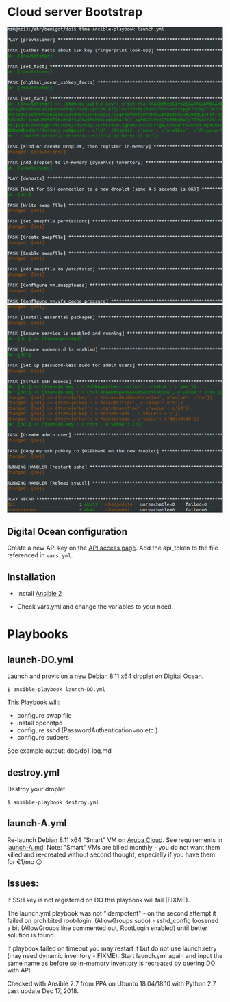 Cloud server Bootstrap
=======================

![launch.yml playbook starts](/doc/do1-start.png?raw=true)
![launch.yml playbook finishes](/doc/do1-finish.png?raw=true)

Digital Ocean configuration
---------------------------

Create a new API key on the [API access page](https://cloud.digitalocean.com/api_access). 
Add the api_token to the file referenced in `vars.yml`.

Installation
------------

* Install [Ansible 2](http://docs.ansible.com/ansible/intro_installation.html)

* Check vars.yml and change the variables to your need.

Playbooks
=========

launch-DO.yml
----------

Launch and provision a new Debian 8.11 x64 droplet on Digital Ocean.

```
$ ansible-playbook launch-DO.yml
```

This Playbook will:

- configure swap file
- install openntpd
- configure sshd (PasswordAuthentication=no etc.)
- configure sudoers

See example output: doc/do1-log.md

destroy.yml
-----------

Destroy your droplet.

```
$ ansible-playbook destroy.yml
```

launch-A.yml
----------

Re-launch Debian 8.11 x64 "Smart" VM on
[Aruba Cloud](https://www.arubacloud.com/vps/virtual-private-server-range.aspx).
See requirements in [launch-A.md](launch-A.md).
Note: "Smart" VMs are billed monthly - you do not want them killed and re-created
without second thought, especially if you have them for €1/mo :wink:

Issues:
-----

If SSH key is not registered on DO this playbook will fail (FIXME).

The launch.yml playbook was not "idempotent" - on the second attempt it failed on prohibited root-login.
(AllowGroups sudo) - sshd_config loosened a bit (AllowGroups line commented out, RootLogin enabled) until better solution is found.

If playbook failed on timeout you may restart it but do not use launch.retry (may need dynamic inventory - FIXME).
Start launch.yml again and input the same name as before so in-memory inventory is recreated by quering DO with API.

Checked with Ansible 2.7 from PPA on Ubuntu 18.04/18.10 with Python 2.7
Last update Dec 17, 2018.
